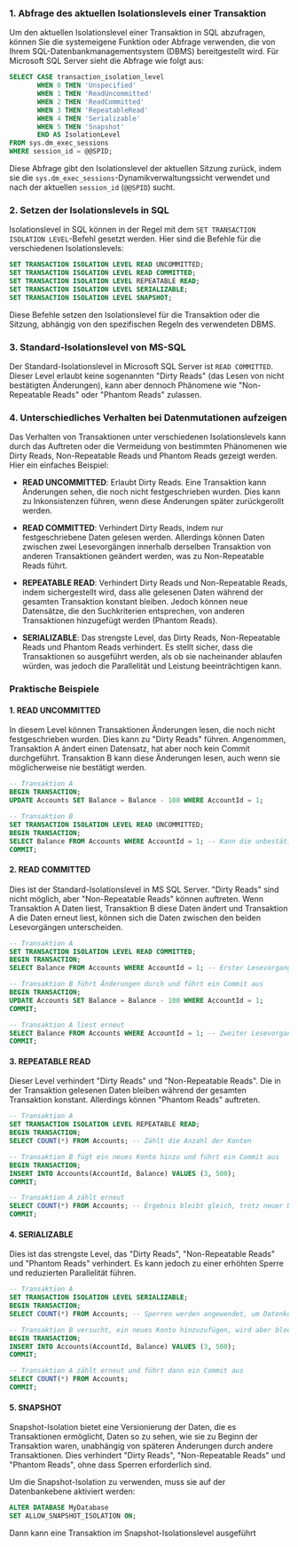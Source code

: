 ### 1. Abfrage des aktuellen Isolationslevels einer Transaktion

Um den aktuellen Isolationslevel einer Transaktion in SQL abzufragen, können Sie die systemeigene Funktion oder Abfrage verwenden, die von Ihrem SQL-Datenbankmanagementsystem (DBMS) bereitgestellt wird. Für Microsoft SQL Server sieht die Abfrage wie folgt aus:

```sql
SELECT CASE transaction_isolation_level
       WHEN 0 THEN 'Unspecified'
       WHEN 1 THEN 'ReadUncommitted'
       WHEN 2 THEN 'ReadCommitted'
       WHEN 3 THEN 'RepeatableRead'
       WHEN 4 THEN 'Serializable'
       WHEN 5 THEN 'Snapshot'
       END AS IsolationLevel
FROM sys.dm_exec_sessions
WHERE session_id = @@SPID;
```

Diese Abfrage gibt den Isolationslevel der aktuellen Sitzung zurück, indem sie die `sys.dm_exec_sessions`-Dynamikverwaltungssicht verwendet und nach der aktuellen `session_id` (`@@SPID`) sucht.

### 2. Setzen der Isolationslevels in SQL

Isolationslevel in SQL können in der Regel mit dem `SET TRANSACTION ISOLATION LEVEL`-Befehl gesetzt werden. Hier sind die Befehle für die verschiedenen Isolationslevels:

```sql
SET TRANSACTION ISOLATION LEVEL READ UNCOMMITTED;
SET TRANSACTION ISOLATION LEVEL READ COMMITTED;
SET TRANSACTION ISOLATION LEVEL REPEATABLE READ;
SET TRANSACTION ISOLATION LEVEL SERIALIZABLE;
SET TRANSACTION ISOLATION LEVEL SNAPSHOT;
```

Diese Befehle setzen den Isolationslevel für die Transaktion oder die Sitzung, abhängig von den spezifischen Regeln des verwendeten DBMS.

### 3. Standard-Isolationslevel von MS-SQL

Der Standard-Isolationslevel in Microsoft SQL Server ist `READ COMMITTED`. Dieser Level erlaubt keine sogenannten "Dirty Reads" (das Lesen von nicht bestätigten Änderungen), kann aber dennoch Phänomene wie "Non-Repeatable Reads" oder "Phantom Reads" zulassen.

### 4. Unterschiedliches Verhalten bei Datenmutationen aufzeigen

Das Verhalten von Transaktionen unter verschiedenen Isolationslevels kann durch das Auftreten oder die Vermeidung von bestimmten Phänomenen wie Dirty Reads, Non-Repeatable Reads und Phantom Reads gezeigt werden. Hier ein einfaches Beispiel:

- **READ UNCOMMITTED**: Erlaubt Dirty Reads. Eine Transaktion kann Änderungen sehen, die noch nicht festgeschrieben wurden. Dies kann zu Inkonsistenzen führen, wenn diese Änderungen später zurückgerollt werden.

- **READ COMMITTED**: Verhindert Dirty Reads, indem nur festgeschriebene Daten gelesen werden. Allerdings können Daten zwischen zwei Lesevorgängen innerhalb derselben Transaktion von anderen Transaktionen geändert werden, was zu Non-Repeatable Reads führt.

- **REPEATABLE READ**: Verhindert Dirty Reads und Non-Repeatable Reads, indem sichergestellt wird, dass alle gelesenen Daten während der gesamten Transaktion konstant bleiben. Jedoch können neue Datensätze, die den Suchkriterien entsprechen, von anderen Transaktionen hinzugefügt werden (Phantom Reads).

- **SERIALIZABLE**: Das strengste Level, das Dirty Reads, Non-Repeatable Reads und Phantom Reads verhindert. Es stellt sicher, dass die Transaktionen so ausgeführt werden, als ob sie nacheinander ablaufen würden, was jedoch die Parallelität und Leistung beeinträchtigen kann.

### Praktische Beispiele

#### 1. READ UNCOMMITTED

In diesem Level können Transaktionen Änderungen lesen, die noch nicht festgeschrieben wurden. Dies kann zu "Dirty Reads" führen. Angenommen, Transaktion A ändert einen Datensatz, hat aber noch kein Commit durchgeführt. Transaktion B kann diese Änderungen lesen, auch wenn sie möglicherweise nie bestätigt werden.

```sql
-- Transaktion A
BEGIN TRANSACTION;
UPDATE Accounts SET Balance = Balance - 100 WHERE AccountId = 1;

-- Transaktion B
SET TRANSACTION ISOLATION LEVEL READ UNCOMMITTED;
BEGIN TRANSACTION;
SELECT Balance FROM Accounts WHERE AccountId = 1; -- Kann die unbestätigten Änderungen von Transaktion A sehen
COMMIT;
```

#### 2. READ COMMITTED

Dies ist der Standard-Isolationslevel in MS SQL Server. "Dirty Reads" sind nicht möglich, aber "Non-Repeatable Reads" können auftreten. Wenn Transaktion A Daten liest, Transaktion B diese Daten ändert und Transaktion A die Daten erneut liest, können sich die Daten zwischen den beiden Lesevorgängen unterscheiden.

```sql
-- Transaktion A
SET TRANSACTION ISOLATION LEVEL READ COMMITTED;
BEGIN TRANSACTION;
SELECT Balance FROM Accounts WHERE AccountId = 1; -- Erster Lesevorgang

-- Transaktion B führt Änderungen durch und führt ein Commit aus
BEGIN TRANSACTION;
UPDATE Accounts SET Balance = Balance - 100 WHERE AccountId = 1;
COMMIT;

-- Transaktion A liest erneut
SELECT Balance FROM Accounts WHERE AccountId = 1; -- Zweiter Lesevorgang, möglicherweise unterschiedlich vom ersten
COMMIT;
```

#### 3. REPEATABLE READ

Dieser Level verhindert "Dirty Reads" und "Non-Repeatable Reads". Die in der Transaktion gelesenen Daten bleiben während der gesamten Transaktion konstant. Allerdings können "Phantom Reads" auftreten.

```sql
-- Transaktion A
SET TRANSACTION ISOLATION LEVEL REPEATABLE READ;
BEGIN TRANSACTION;
SELECT COUNT(*) FROM Accounts; -- Zählt die Anzahl der Konten

-- Transaktion B fügt ein neues Konto hinzu und führt ein Commit aus
BEGIN TRANSACTION;
INSERT INTO Accounts(AccountId, Balance) VALUES (3, 500);
COMMIT;

-- Transaktion A zählt erneut
SELECT COUNT(*) FROM Accounts; -- Ergebnis bleibt gleich, trotz neuer Daten durch Transaktion B
COMMIT;
```

#### 4. SERIALIZABLE

Dies ist das strengste Level, das "Dirty Reads", "Non-Repeatable Reads" und "Phantom Reads" verhindert. Es kann jedoch zu einer erhöhten Sperre und reduzierten Parallelität führen.

```sql
-- Transaktion A
SET TRANSACTION ISOLATION LEVEL SERIALIZABLE;
BEGIN TRANSACTION;
SELECT COUNT(*) FROM Accounts; -- Sperren werden angewendet, um Datenkonsistenz zu gewährleisten

-- Transaktion B versucht, ein neues Konto hinzuzufügen, wird aber blockiert, bis Transaktion A beendet ist
BEGIN TRANSACTION;
INSERT INTO Accounts(AccountId, Balance) VALUES (3, 500);
COMMIT;

-- Transaktion A zählt erneut und führt dann ein Commit aus
SELECT COUNT(*) FROM Accounts;
COMMIT;
```

#### 5. SNAPSHOT

Snapshot-Isolation bietet eine Versionierung der Daten, die es Transaktionen ermöglicht, Daten so zu sehen, wie sie zu Beginn der Transaktion waren, unabhängig von späteren Änderungen durch andere Transaktionen. Dies verhindert "Dirty Reads", "Non-Repeatable Reads" und "Phantom Reads", ohne dass Sperren erforderlich sind.

Um die Snapshot-Isolation zu verwenden, muss sie auf der Datenbankebene aktiviert werden:

```sql
ALTER DATABASE MyDatabase
SET ALLOW_SNAPSHOT_ISOLATION ON;
```

Dann kann eine Transaktion im Snapshot-Isolationslevel ausgeführt
